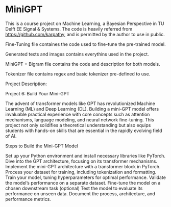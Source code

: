 # MiniGPT

This is a course project on Machine Learning, a Bayesian Perspective in TU Delft EE Signal & Systems.
The code is heavily referred from https://github.com/karpathy, and is permitted by the author to use in public.

Fine-Tuning file containes the code used to fine-tune the pre-trained model.

Generated texts and images contains everythins used in the project.

MiniGPT + Bigram file contains the code and description for both models.

Tokenizer file contains regex and basic tokenizer pre-defined to use.


Project Description:

Project 6: Build Your Mini-GPT

The advent of transformer models like GPT has revolutionized Machine Learning (ML) and Deep Learning (DL). Building a mini-GPT model offers invaluable practical experience with core concepts such as attention mechanisms, language modeling, and neural network fine-tuning. This project not only solidifies a theoretical understanding but also equips students with hands-on skills that are essential in the rapidly evolving field of AI.

Steps to Build the Mini-GPT Model

Set up your Python environment and install necessary libraries like PyTorch.
Dive into the GPT architecture, focusing on its transformer mechanisms.
Implement the mini-GPT architecture with a transformer block in PyTorch.
Process your dataset for training, including tokenization and formatting.
Train your model, tuning hyperparameters for optimal performance.
Validate the model’s performance on a separate dataset.
Fine-tune the model on a chosen downstream task (optional)
Test the model to evaluate its performance on unseen data.
Document the process, architecture, and performance metrics.
